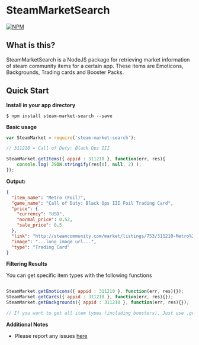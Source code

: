 SteamMarketSearch
============

[![NPM](https://nodei.co/npm/steam-market-search.png?downloads=true)](https://nodei.co/npm/steam-market-search/)

**What is this?**  
------------
SteamMarketSearch is a NodeJS package for retrieving market information of steam community items for a certain app.
These items are Emoticons, Backgrounds, Trading cards and Booster Packs.

Quick Start
--------------

**Install in your app directory**

```shell
$ npm install steam-market-search --save
```

**Basic usage**
```javascript
var SteamMarket = require('steam-market-search');

// 311210 = Call of Duty: Black Ops III

SteamMarket.getItems({ appid : 311210 }, function(err, res){
    console.log( JSON.stringify(res[0], null, 2) );
});
```

**Output:**

```json
{
  "item_name": "Metro (Foil)",
  "game_name": "Call of Duty: Black Ops III Foil Trading Card",
  "price": {
    "currency": "USD",
    "normal_price": 0.52,
    "sale_price": 0.5
  },
  "link": "http://steamcommunity.com/market/listings/753/311210-Metro%20%28Foil%29",
  "image": "...long image url...",
  "type": "Trading Card"
}
```

**Filtering Results**

You can get specific item types with the following functions

```javascript

SteamMarket.getEmoticons({ appid : 311210 }, function(err, res){});
SteamMarket.getCards({ appid : 311210 }, function(err, res){});
SteamMarket.getBackgrounds({ appid : 311210 }, function(err, res){});

// If you want to get all item types (including boosters), Just use .getItems()

```

**Additional Notes**

- Please report any issues [here](https://github.com/TryHardHusky/SteamMarketSearch/issues)